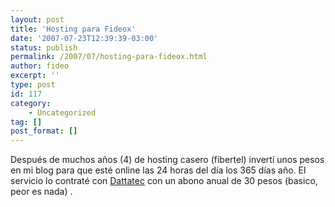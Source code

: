 ```yaml
---
layout: post
title: 'Hosting para Fideox'
date: '2007-07-23T12:39:39-03:00'
status: publish
permalink: /2007/07/hosting-para-fideox.html
author: fideo
excerpt: ''
type: post
id: 117
category:
    - Uncategorized
tag: []
post_format: []
---
```

Después de muchos años (4) de hosting casero (fibertel) invertí unos pesos en mi blog para que esté online las 24 horas del día los 365 días año. El servicio lo contraté con [Dattatec](http://www.dattatec.com "Dattatec") con un abono anual de 30 pesos (basico, peor es nada) .
